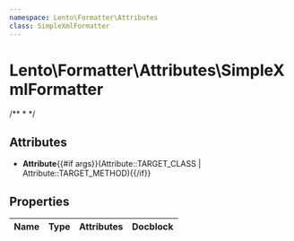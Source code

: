 ```yaml
---
namespace: Lento\Formatter\Attributes
class: SimpleXmlFormatter
---
```


# Lento\Formatter\Attributes\SimpleXmlFormatter

/**
 *
 */

## Attributes

- **Attribute**{{#if args}}(Attribute::TARGET_CLASS | Attribute::TARGET_METHOD){{/if}}


## Properties
| Name | Type | Attributes | Docblock |
|------|------|------------|----------|



